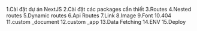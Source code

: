 1.Cài đặt dự án NextJS
2.Cài đặt các packages cần thiết
3.Routes
4.Nested routes
5.Dynamic routes
6.Api Routes
7.Link
8.Image
9.Font
10.404
11.custom \_document
12.custom \_app
13.Data Fetching
14.ENV
15.Deploy
